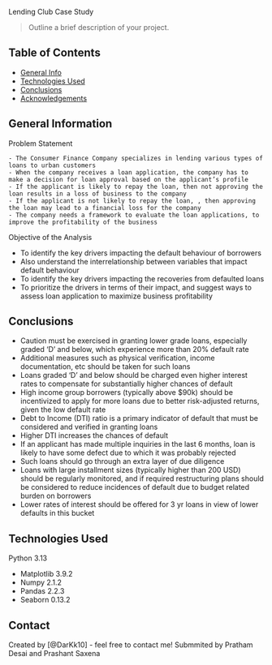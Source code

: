 Lending Club Case Study
> Outline a brief description of your project.


## Table of Contents
* [General Info](#general-information)
* [Technologies Used](#technologies-used)
* [Conclusions](#conclusions)
* [Acknowledgements](#acknowledgements)

<!-- You can include any other section that is pertinent to your problem -->

## General Information
 Problem Statement
   
    - The Consumer Finance Company specializes in lending various types of loans to urban customers
    - When the company receives a loan application, the company has to make a decision for loan approval based on the applicant’s profile
    - If the applicant is likely to repay the loan, then not approving the loan results in a loss of business to the company
    - If the applicant is not likely to repay the loan, , then approving the loan may lead to a financial loss for the company
    - The company needs a framework to evaluate the loan applications, to improve the profitability of the business

Objective of the Analysis
  - To identify the key drivers impacting the default behaviour of borrowers
  - Also understand the interrelationship between variables that impact default behaviour
  - To identify the key drivers impacting the recoveries from defaulted loans
  - To prioritize the drivers in terms of their impact, and suggest ways to assess loan application to maximize business profitability
 

<!-- You don't have to answer all the questions - just the ones relevant to your project. -->

## Conclusions

  - Caution must be exercised in granting lower grade loans, especially graded ‘D’ and below, which experience more than 20% default rate
  - Additional measures such as physical verification, income documentation, etc should be taken for such loans
  - Loans graded ‘D’ and below should be charged even higher interest rates to compensate for substantially higher chances of default
  - High income group borrowers (typically above $90k) should be incentivized to apply for more loans due to better risk-adjusted returns, given the low
    default rate
  - Debt to Income (DTI) ratio is a primary indicator of default that must be considered and verified in granting loans
  - Higher DTI increases the chances of default
  - If an applicant has made multiple inquiries in the last 6 months, loan is likely to have some defect due to which it was probably rejected
  - Such loans should go through an extra layer of due diligence
  - Loans with large installment sizes (typically higher than 200 USD) should be regularly monitored, and if required restructuring plans should be considered
    to reduce incidences of default due to budget related burden on borrowers
  - Lower rates of interest should be offered for 3 yr loans in view of lower defaults in this bucket


<!-- You don't have to answer all the questions - just the ones relevant to your project. -->


## Technologies Used
  Python 3.13 
  - Matplotlib 3.9.2
  - Numpy 2.1.2
  - Pandas 2.2.3
  - Seaborn 0.13.2
<!-- As the libraries versions keep on changing, it is recommended to mention the version of library used in this project -->

## Contact
Created by [@DarKk10] - feel free to contact me!
Submmited by Pratham Desai and Prashant Saxena


<!-- Optional -->
<!-- ## License -->
<!-- This project is open source and available under the [... License](). -->

<!-- You don't have to include all sections - just the one's relevant to your project -->
